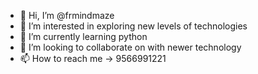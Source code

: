 - 👋 Hi, I’m @frmindmaze
- 👀 I’m interested in exploring new levels of technologies
- 🌱 I’m currently learning python 
- 💞️ I’m looking to collaborate on with newer technology
- 📫 How to reach me -> 9566991221

<!---
frmindmaze/frmindmaze is a ✨ special ✨ repository because its `README.md` (this file) appears on your GitHub profile.
You can click the Preview link to take a look at your changes.
--->
